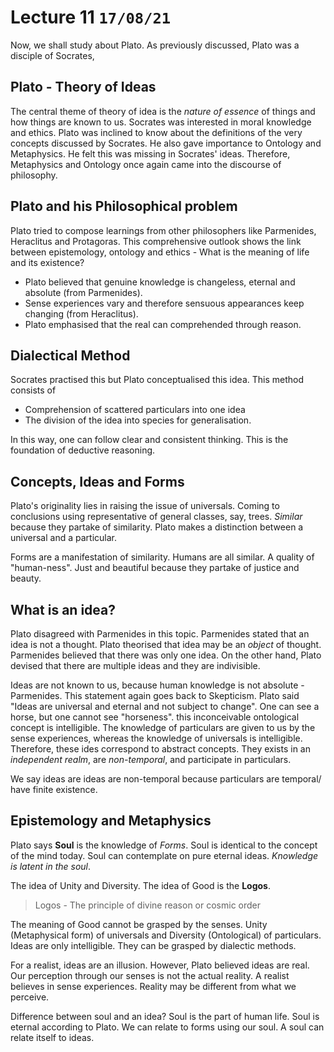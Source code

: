 # Lecture 11 `17/08/21`

Now, we shall study about Plato. As previously discussed, Plato was a disciple of Socrates,

## Plato - Theory of Ideas

The central theme of theory of idea is the *nature of essence* of things and how things are known to us. Socrates was interested in moral knowledge and ethics.  Plato was inclined to know about the definitions of the very concepts discussed by Socrates. He also gave importance to Ontology and Metaphysics. He felt this was missing in Socrates' ideas. Therefore, Metaphysics and Ontology once again came into the discourse of philosophy.

## Plato and his Philosophical problem

Plato tried to compose learnings from other philosophers like Parmenides, Heraclitus and Protagoras. This comprehensive outlook shows the link between epistemology, ontology and ethics - What is the meaning of life and its existence?

- Plato believed that genuine knowledge is changeless, eternal and absolute (from Parmenides).
- Sense experiences vary and therefore sensuous appearances keep changing (from Heraclitus).
- Plato emphasised that the real can comprehended through reason.

## Dialectical Method

Socrates practised this but Plato conceptualised this idea. This method consists of

- Comprehension of scattered particulars into one idea
- The division of the idea into species for generalisation.

In this way, one can follow clear and consistent thinking. This is the foundation of deductive reasoning.

## Concepts, Ideas and Forms

Plato's originality lies in raising the issue of universals. Coming to conclusions using representative of general classes, say, trees. *Similar* because they partake of similarity. Plato makes a distinction between a universal and a particular. 

Forms are a manifestation of similarity. Humans are all similar. A quality of "human-ness". Just and beautiful because they partake of justice and beauty. 

## What is an idea?

Plato disagreed with Parmenides in this topic. Parmenides stated that an idea is not a thought. Plato theorised that idea may be an *object* of thought.  Parmenides believed that there was only one idea. On the other hand, Plato devised that there are multiple ideas and they are indivisible.

Ideas are not known to us, because human knowledge is not absolute - Parmenides. This statement again goes back to Skepticism. Plato said "Ideas are universal and eternal and not subject to change". One can see a horse, but one cannot see "horseness". this inconceivable ontological concept is intelligible. The knowledge of particulars are given to us by the sense experiences, whereas the knowledge of universals is intelligible. Therefore, these ides correspond to abstract concepts. They exists in an *independent realm*, are *non-temporal*, and participate in particulars.

We say ideas are ideas are non-temporal because particulars are temporal/ have finite existence.

## Epistemology and Metaphysics

Plato says **Soul** is the knowledge of *Forms*. Soul is identical to the concept of the mind today. Soul can contemplate on pure eternal ideas. *Knowledge is latent in the soul*.

The idea of Unity and Diversity. The idea of Good is the **Logos**.

> Logos - The principle of divine reason or cosmic order

The meaning of Good cannot be grasped by the senses. Unity (Metaphysical form) of universals and Diversity (Ontological) of particulars. Ideas are only intelligible. They can be grasped by dialectic methods.

For a realist, ideas are an illusion. However, Plato believed ideas are real. Our perception through our senses is not the actual reality. A realist believes in sense experiences. Reality may be different from what we perceive.

Difference between soul and an idea? Soul is the part of human life. Soul is eternal according to Plato. We can relate to forms using our soul. A soul can relate itself to ideas. 